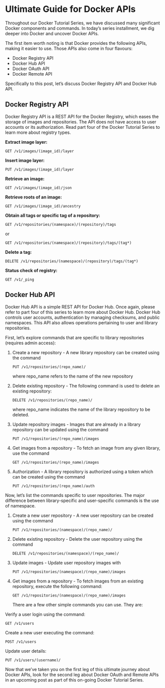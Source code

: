 # Ultimate Guide for Docker APIs

Throughout our Docker Tutorial Series, we have discussed many significant Docker components and commands. In today’s series installment, we dig deeper into Docker and uncover Docker APIs.

The first item worth noting is that Docker provides the following APIs, making it easier to use. Those APIs also come in four flavours:

* Docker Registry API
* Docker Hub API
* Docker OAuth API
* Docker Remote API

Specifically to this post, let’s discuss Docker Registry API and Docker Hub API.

## Docker Registry API

Docker Registry API is a REST API for the Docker Registry, which eases the storage of images and repositories. The API does not have access to user accounts or its authorization. Read part four of the Docker Tutorial Series to learn more about registry types.

**Extract image layer:**

```text
GET /v1/images/(image_id)/layer
```

**Insert image layer:**

```text
PUT /v1/images/(image_id)/layer
```

**Retrieve an image:**

```text
GET /v1/images/(image_id)/json
```

**Retrieve roots of an image:**

```text
GET /v1/images/(image_id)/ancestry
```

**Obtain all tags or specific tag of a repository:**

```text
GET /v1/repositories/(namespace)/(repository)/tags
```

or

```text
GET /v1/repositories/(namespace)/(repository)/tags/(tag*)
```

**Delete a tag:**

```text
DELETE /v1/repositories/(namespace)/(repository)/tags/(tag*)
```

**Status check of registry:**

```text
GET /v1/_ping
```

## Docker Hub API

Docker Hub API is a simple REST API for Docker Hub. Once again, please refer to part four of this series to learn more about Docker Hub. Docker Hub controls user accounts, authentication by managing checksums, and public namespaces. This API also allows operations pertaining to user and library repositories.

First, let’s explore commands that are specific to library repositories \(requires admin access\):

1. Create a new repository - A new library repository can be created using the command

   ```text
   PUT /v1/repositories/(repo_name)/
   ```

   where repo\_name refers to the name of the new repository

2. Delete existing repository - The following command is used to delete an existing repository:

   ```text
   DELETE /v1/repositories/(repo_name)/
   ```

   where repo\_name indicates the name of the library repository to be deleted.

3. Update repository images - Images that are already in a library repository can be updated using the command

   ```text
   PUT /v1/repositories/(repo_name)/images
   ```

4. Get images from a repository - To fetch an image from any given library, use the command

   ```text
   GET /v1/repositories/(repo_name)/images
   ```

5. Authorization - A library repository is authorized using a token which can be created using the command

   ```text
   PUT /v1/repositories/(repo_name)/auth
   ```

Now, let’s list the commands specific to user repositories. The major difference between library-specific and user-specific commands is the use of namespace.

1. Create a new user repository - A new user repository can be created using the command

   ```text
   PUT /v1/repositories/(namespace)/(repo_name)/
   ```

2. Delete existing repository - Delete the user repository using the command

   ```text
   DELETE /v1/repositories/(namespace)/(repo_name)/
   ```

3. Update images - Update user repository images with

   ```text
   PUT /v1/repositories/(namespace)/(repo_name)/images
   ```

4. Get images from a repository - To fetch images from an existing repository, execute the following command:

   ```text
   GET /v1/repositories/(namespace)/(repo_name)/images
   ```

   There are a few other simple commands you can use. They are:

Verify a user login using the command:

```text
GET /v1/users
```

Create a new user executing the command:

```text
POST /v1/users
```

Update user details:

```text
PUT /v1/users/(username)/
```

Now that we’ve taken you on the first leg of this ultimate journey about Docker APIs, look for the second leg about Docker OAuth and Remote APIs in an upcoming post as part of this on-going Docker Tutorial Series.

